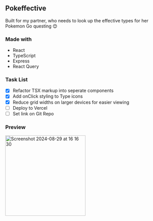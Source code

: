 ## Pokeffective

Built for my partner, who needs to look up the effective types for her Pokemon Go questing 😊

### Made with
- React
- TypeScript
- Express
- React Query

### Task List
- [x] Refactor TSX markup into seperate components
- [x] Add onClick styling to Type icons
- [x] Reduce grid widths on larger devices for easier viewing
- [ ] Deploy to Vercel
- [ ] Set link on Git Repo

### Preview
<img width="253" alt="Screenshot 2024-08-29 at 16 16 30" src="https://github.com/user-attachments/assets/3f7e55db-d8a8-4375-a0bc-5ffd6bb48060">

